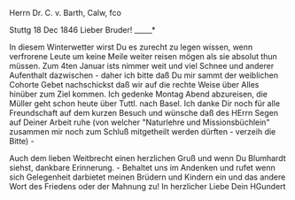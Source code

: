 Herrn Dr. C. v. Barth, Calw, fco

 Stuttg 18 Dec 1846
Lieber Bruder! _____<Barth>*

In diesem Winterwetter wirst Du es zurecht zu legen wissen, wenn verfrorene Leute um keine Meile weiter reisen mögen als sie absolut thun müssen. Zum 4ten Januar ists nimmer weit und viel Schnee und anderer Aufenthalt dazwischen - daher ich bitte daß Du mir sammt der weiblichen Cohorte Gebet nachschickst daß wir auf die rechte Weise über Alles hinüber zum Ziel kommen. 
Ich gedenke Montag Abend abzureisen, die Müller geht schon heute über Tuttl. nach Basel. Ich danke Dir noch für alle Freundschaft auf dem kurzen Besuch und wünsche daß des HErrn Segen auf Deiner Arbeit ruhe (von welcher "Naturlehre und Missionsbüchlein" zusammen mir noch zum Schluß mitgetheilt werden dürften - verzeih die Bitte) -

Auch dem lieben Weitbrecht einen herzlichen Gruß und wenn Du Blumhardt siehst, dankbare Erinnerung. - Behaltet uns im Andenken und rufet wenn sich Gelegenheit darbietet meinen Brüdern und Kindern ein und das andere Wort des Friedens oder der Mahnung zu!
 In herzlicher Liebe
 Dein
 HGundert


